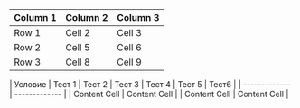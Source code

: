 | Column 1 | Column 2 | Column 3 |
|----------|----------|----------|
| Row 1    | Cell 2   | Cell 3   |
| Row 2    | Cell 5   | Cell 6   |
| Row 3    | Cell 8   | Cell 9   |





| Условие | Тест 1 | Тест 2 | Тест 3 | Тест 4 | Тест 5 | Тест6 |
| ------------- | ------------- |
| Content Cell  | Content Cell  |
| Content Cell  | Content Cell  |
